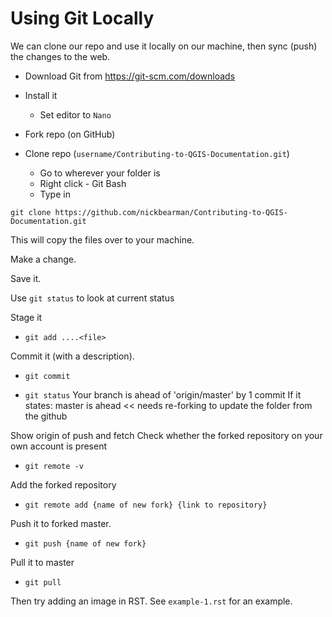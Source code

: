 # Using Git Locally

We can clone our repo and use it locally on our machine, then sync (push) the changes to the web. 

- Download Git from https://git-scm.com/downloads
- Install it
	- Set editor to `Nano`

- Fork repo (on GitHub)

- Clone repo (`username/Contributing-to-QGIS-Documentation.git`)
	- Go to wherever your folder is
	- Right click - Git Bash
	- Type in 

`git clone https://github.com/nickbearman/Contributing-to-QGIS-Documentation.git`

This will copy the files over to your machine. 

Make a change. 

Save it. 

Use `git status` to look at current status

Stage it
- `git add ....<file>`
  
Commit it (with a description).
- `git commit`

- `git status`
Your branch is ahead of 'origin/master' by 1 commit	
If it states: master is ahead << needs re-forking to update the folder from the github

Show origin of push and fetch
Check whether the forked repository on your own account is present
- `git remote -v` 

Add the forked repository
- `git remote add {name of new fork} {link to repository}`
	 
Push it to forked master.
- `git push {name of new fork}`

Pull it to master
- `git pull`

Then try adding an image in RST. See `example-1.rst` for an example. 
